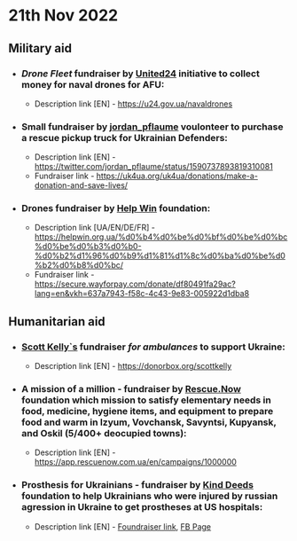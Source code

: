 # 21th Nov 2022

## Military aid
- ### ***Drone Fleet*** fundraiser by [United24](https://u24.gov.ua/) initiative to collect money for naval drones for AFU:
  * Description link [EN] - https://u24.gov.ua/navaldrones
- ### Small fundraiser by [jordan_pflaume](https://twitter.com/jordan_pflaume) voulonteer to purchase **a rescue pickup truck** for Ukrainian Defenders:
  * Description link [EN] - https://twitter.com/jordan_pflaume/status/1590737893819310081
  * Fundraiser link - https://uk4ua.org/uk4ua/donations/make-a-donation-and-save-lives/
- ### Drones fundraiser by [Help Win](https://helpwin.org.ua/) foundation:
  * Description link [UA/EN/DE/FR] - https://helpwin.org.ua/%d0%b4%d0%be%d0%bf%d0%be%d0%bc%d0%be%d0%b3%d0%b0-%d0%b2%d1%96%d0%b9%d1%81%d1%8c%d0%ba%d0%be%d0%b2%d0%b8%d0%bc/
  * Fundraiser link - https://secure.wayforpay.com/donate/df80491fa29ac?lang=en&vkh=637a7943-f58c-4c43-9e83-005922d1dba8

## Humanitarian aid
- ### [Scott Kelly`s](https://en.wikipedia.org/wiki/Scott_Kelly_(astronaut)) fundraiser ***for ambulances*** to support Ukraine:
  * Description link [EN] - https://donorbox.org/scottkelly
- ### A mission of a million - fundraiser by [Rescue.Now](https://rescuenow.com.ua/en/home/) foundation which mission to satisfy **elementary needs in food, medicine, hygiene items, and equipment to prepare food and warm** in Izyum, Vovchansk, Savyntsi, Kupyansk, and Oskil (5/400+ deocupied towns):
  * Description link [EN] - https://app.rescuenow.com.ua/en/campaigns/1000000
- ### Prosthesis for Ukrainians - fundraiser by [Kind Deeds](https://www.kind-deeds.com/) foundation to help Ukrainians who were injured by russian agression in Ukraine **to get prostheses** at US hospitals:
  * Description link [EN] - [Foundraiser link](https://www.kind-deeds.com/copy-of-humanitarian-support), [FB Page](https://www.facebook.com/profile.php?id=100082114174890)
